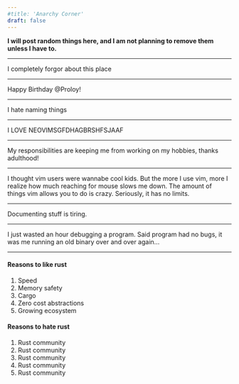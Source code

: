 ```yaml
---
#title: 'Anarchy Corner'
draft: false
---
```


**I will post random things here, and I am not planning to remove them unless I have to.**

---

I completely forgor about this place

---

Happy Birthday @Proloy!

---

I hate naming things

---

I LOVE NEOVIMSGFDHAGBRSHFSJAAF

---

My responsibilities are keeping me from working on my hobbies, thanks adulthood!

---

I thought vim users were wannabe cool kids. But the more I use vim, more I realize how much reaching for mouse slows me down. The amount of things vim allows you
to do is crazy. Seriously, it has no limits.

---

Documenting stuff is tiring.

---

I just wasted an hour debugging a program. Said program had no bugs, it was me running an old binary over and over again...

---

#### Reasons to like rust
1. Speed
2. Memory safety
3. Cargo
4. Zero cost abstractions
5. Growing ecosystem

#### Reasons to hate rust
1. Rust community
2. Rust community
3. Rust community
4. Rust community
5. Rust community

